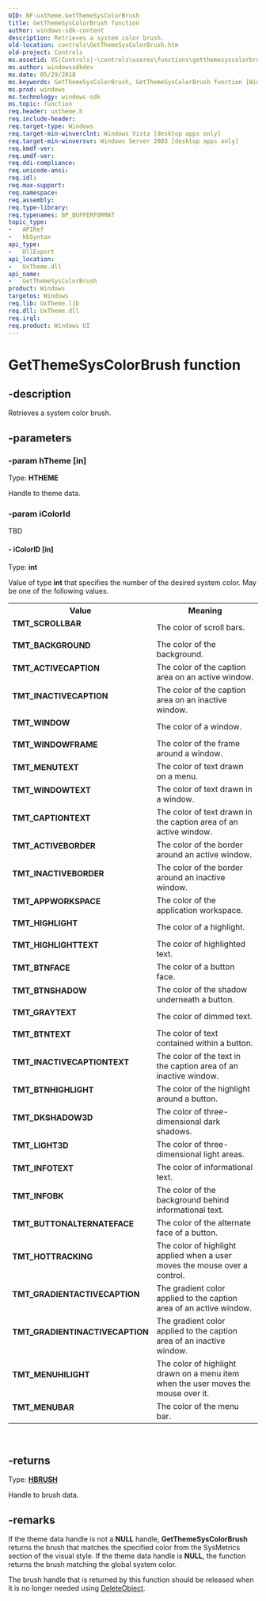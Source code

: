 ```yaml
---
UID: NF:uxtheme.GetThemeSysColorBrush
title: GetThemeSysColorBrush function
author: windows-sdk-content
description: Retrieves a system color brush.
old-location: controls\GetThemeSysColorBrush.htm
old-project: Controls
ms.assetid: VS|Controls|~\controls\userex\functions\getthemesyscolorbrush.htm
ms.author: windowssdkdev
ms.date: 05/29/2018
ms.keywords: GetThemeSysColorBrush, GetThemeSysColorBrush function [Windows Controls], TMT_ACTIVEBORDER, TMT_ACTIVECAPTION, TMT_APPWORKSPACE, TMT_BACKGROUND, TMT_BTNFACE, TMT_BTNHIGHLIGHT, TMT_BTNSHADOW, TMT_BTNTEXT, TMT_BUTTONALTERNATEFACE, TMT_CAPTIONTEXT, TMT_DKSHADOW3D, TMT_GRADIENTACTIVECAPTION, TMT_GRADIENTINACTIVECAPTION, TMT_GRAYTEXT, TMT_HIGHLIGHT, TMT_HIGHLIGHTTEXT, TMT_HOTTRACKING, TMT_INACTIVEBORDER, TMT_INACTIVECAPTION, TMT_INACTIVECAPTIONTEXT, TMT_INFOBK, TMT_INFOTEXT, TMT_LIGHT3D, TMT_MENUBAR, TMT_MENUHILIGHT, TMT_MENUTEXT, TMT_SCROLLBAR, TMT_WINDOW, TMT_WINDOWFRAME, TMT_WINDOWTEXT, controls.GetThemeSysColorBrush, controls.inet_GetThemeSysColorBrush, inet_GetThemeSysColorBrush, inet_GetThemeSysColorBrush_cpp, uxtheme/GetThemeSysColorBrush
ms.prod: windows
ms.technology: windows-sdk
ms.topic: function
req.header: uxtheme.h
req.include-header: 
req.target-type: Windows
req.target-min-winverclnt: Windows Vista [desktop apps only]
req.target-min-winversvr: Windows Server 2003 [desktop apps only]
req.kmdf-ver: 
req.umdf-ver: 
req.ddi-compliance: 
req.unicode-ansi: 
req.idl: 
req.max-support: 
req.namespace: 
req.assembly: 
req.type-library: 
req.typenames: BP_BUFFERFORMAT
topic_type:
-	APIRef
-	kbSyntax
api_type:
-	DllExport
api_location:
-	UxTheme.dll
api_name:
-	GetThemeSysColorBrush
product: Windows
targetos: Windows
req.lib: UxTheme.lib
req.dll: UxTheme.dll
req.irql: 
req.product: Windows UI
---
```


# GetThemeSysColorBrush function


## -description


Retrieves a system color brush.


## -parameters




### -param hTheme [in]

Type: <b>HTHEME</b>

Handle to theme data.


### -param iColorId

TBD




#### - iColorID [in]

Type: <b>int</b>

Value of type <b>int</b> that specifies the number of the desired system color.  May be one of the following values.

<table>
<tr>
<th>Value</th>
<th>Meaning</th>
</tr>
<tr>
<td width="40%"><a id="TMT_SCROLLBAR"></a><a id="tmt_scrollbar"></a><dl>
<dt><b>TMT_SCROLLBAR</b></dt>
</dl>
</td>
<td width="60%">
The color of scroll bars.

</td>
</tr>
<tr>
<td width="40%"><a id="TMT_BACKGROUND"></a><a id="tmt_background"></a><dl>
<dt><b>TMT_BACKGROUND</b></dt>
</dl>
</td>
<td width="60%">
The color of the background.

</td>
</tr>
<tr>
<td width="40%"><a id="TMT_ACTIVECAPTION"></a><a id="tmt_activecaption"></a><dl>
<dt><b>TMT_ACTIVECAPTION</b></dt>
</dl>
</td>
<td width="60%">
The color of the caption area on an active window.

</td>
</tr>
<tr>
<td width="40%"><a id="TMT_INACTIVECAPTION"></a><a id="tmt_inactivecaption"></a><dl>
<dt><b>TMT_INACTIVECAPTION</b></dt>
</dl>
</td>
<td width="60%">
The color of the caption area on an inactive window.

</td>
</tr>
<tr>
<td width="40%"><a id="TMT_WINDOW"></a><a id="tmt_window"></a><dl>
<dt><b>TMT_WINDOW</b></dt>
</dl>
</td>
<td width="60%">
The color of a window.

</td>
</tr>
<tr>
<td width="40%"><a id="TMT_WINDOWFRAME"></a><a id="tmt_windowframe"></a><dl>
<dt><b>TMT_WINDOWFRAME</b></dt>
</dl>
</td>
<td width="60%">
The color of the frame around a window.

</td>
</tr>
<tr>
<td width="40%"><a id="TMT_MENUTEXT"></a><a id="tmt_menutext"></a><dl>
<dt><b>TMT_MENUTEXT</b></dt>
</dl>
</td>
<td width="60%">
The color of text drawn on a menu.

</td>
</tr>
<tr>
<td width="40%"><a id="TMT_WINDOWTEXT"></a><a id="tmt_windowtext"></a><dl>
<dt><b>TMT_WINDOWTEXT</b></dt>
</dl>
</td>
<td width="60%">
The color of text drawn in a window.

</td>
</tr>
<tr>
<td width="40%"><a id="TMT_CAPTIONTEXT"></a><a id="tmt_captiontext"></a><dl>
<dt><b>TMT_CAPTIONTEXT</b></dt>
</dl>
</td>
<td width="60%">
The color of text drawn in the caption area of an active window.

</td>
</tr>
<tr>
<td width="40%"><a id="TMT_ACTIVEBORDER"></a><a id="tmt_activeborder"></a><dl>
<dt><b>TMT_ACTIVEBORDER</b></dt>
</dl>
</td>
<td width="60%">
The color of the border around an active window.

</td>
</tr>
<tr>
<td width="40%"><a id="TMT_INACTIVEBORDER"></a><a id="tmt_inactiveborder"></a><dl>
<dt><b>TMT_INACTIVEBORDER</b></dt>
</dl>
</td>
<td width="60%">
The color of the border around an inactive window.

</td>
</tr>
<tr>
<td width="40%"><a id="TMT_APPWORKSPACE"></a><a id="tmt_appworkspace"></a><dl>
<dt><b>TMT_APPWORKSPACE</b></dt>
</dl>
</td>
<td width="60%">
The color of the application workspace.

</td>
</tr>
<tr>
<td width="40%"><a id="TMT_HIGHLIGHT"></a><a id="tmt_highlight"></a><dl>
<dt><b>TMT_HIGHLIGHT</b></dt>
</dl>
</td>
<td width="60%">
The color of a highlight.

</td>
</tr>
<tr>
<td width="40%"><a id="TMT_HIGHLIGHTTEXT"></a><a id="tmt_highlighttext"></a><dl>
<dt><b>TMT_HIGHLIGHTTEXT</b></dt>
</dl>
</td>
<td width="60%">
The color of highlighted text.

</td>
</tr>
<tr>
<td width="40%"><a id="TMT_BTNFACE"></a><a id="tmt_btnface"></a><dl>
<dt><b>TMT_BTNFACE</b></dt>
</dl>
</td>
<td width="60%">
The color of a button face.

</td>
</tr>
<tr>
<td width="40%"><a id="TMT_BTNSHADOW"></a><a id="tmt_btnshadow"></a><dl>
<dt><b>TMT_BTNSHADOW</b></dt>
</dl>
</td>
<td width="60%">
The color of the shadow underneath a button.

</td>
</tr>
<tr>
<td width="40%"><a id="TMT_GRAYTEXT"></a><a id="tmt_graytext"></a><dl>
<dt><b>TMT_GRAYTEXT</b></dt>
</dl>
</td>
<td width="60%">
The color of dimmed text.

</td>
</tr>
<tr>
<td width="40%"><a id="TMT_BTNTEXT"></a><a id="tmt_btntext"></a><dl>
<dt><b>TMT_BTNTEXT</b></dt>
</dl>
</td>
<td width="60%">
The color of text contained within a button.

</td>
</tr>
<tr>
<td width="40%"><a id="TMT_INACTIVECAPTIONTEXT"></a><a id="tmt_inactivecaptiontext"></a><dl>
<dt><b>TMT_INACTIVECAPTIONTEXT</b></dt>
</dl>
</td>
<td width="60%">
The color of the text in the caption area of an inactive window.

</td>
</tr>
<tr>
<td width="40%"><a id="TMT_BTNHIGHLIGHT"></a><a id="tmt_btnhighlight"></a><dl>
<dt><b>TMT_BTNHIGHLIGHT</b></dt>
</dl>
</td>
<td width="60%">
The color of the highlight around a button.

</td>
</tr>
<tr>
<td width="40%"><a id="TMT_DKSHADOW3D"></a><a id="tmt_dkshadow3d"></a><dl>
<dt><b>TMT_DKSHADOW3D</b></dt>
</dl>
</td>
<td width="60%">
The color of three-dimensional dark shadows.

</td>
</tr>
<tr>
<td width="40%"><a id="TMT_LIGHT3D"></a><a id="tmt_light3d"></a><dl>
<dt><b>TMT_LIGHT3D</b></dt>
</dl>
</td>
<td width="60%">
The color of three-dimensional light areas.

</td>
</tr>
<tr>
<td width="40%"><a id="TMT_INFOTEXT"></a><a id="tmt_infotext"></a><dl>
<dt><b>TMT_INFOTEXT</b></dt>
</dl>
</td>
<td width="60%">
The color of informational text.

</td>
</tr>
<tr>
<td width="40%"><a id="TMT_INFOBK"></a><a id="tmt_infobk"></a><dl>
<dt><b>TMT_INFOBK</b></dt>
</dl>
</td>
<td width="60%">
The color of the background behind informational text.

</td>
</tr>
<tr>
<td width="40%"><a id="TMT_BUTTONALTERNATEFACE"></a><a id="tmt_buttonalternateface"></a><dl>
<dt><b>TMT_BUTTONALTERNATEFACE</b></dt>
</dl>
</td>
<td width="60%">
The color of the alternate face of a button.

</td>
</tr>
<tr>
<td width="40%"><a id="TMT_HOTTRACKING"></a><a id="tmt_hottracking"></a><dl>
<dt><b>TMT_HOTTRACKING</b></dt>
</dl>
</td>
<td width="60%">
The color of highlight applied when a user moves the mouse over a control.

</td>
</tr>
<tr>
<td width="40%"><a id="TMT_GRADIENTACTIVECAPTION"></a><a id="tmt_gradientactivecaption"></a><dl>
<dt><b>TMT_GRADIENTACTIVECAPTION</b></dt>
</dl>
</td>
<td width="60%">
The gradient color applied to the caption area of an active window.

</td>
</tr>
<tr>
<td width="40%"><a id="TMT_GRADIENTINACTIVECAPTION"></a><a id="tmt_gradientinactivecaption"></a><dl>
<dt><b>TMT_GRADIENTINACTIVECAPTION</b></dt>
</dl>
</td>
<td width="60%">
The gradient color applied to the caption area of an inactive window.

</td>
</tr>
<tr>
<td width="40%"><a id="TMT_MENUHILIGHT"></a><a id="tmt_menuhilight"></a><dl>
<dt><b>TMT_MENUHILIGHT</b></dt>
</dl>
</td>
<td width="60%">
The color of highlight drawn on a menu item when the user moves the mouse over it.

</td>
</tr>
<tr>
<td width="40%"><a id="TMT_MENUBAR"></a><a id="tmt_menubar"></a><dl>
<dt><b>TMT_MENUBAR</b></dt>
</dl>
</td>
<td width="60%">
The color of the menu bar.

</td>
</tr>
</table>
 


## -returns



Type: <b><a href="https://msdn.microsoft.com/4553cafc-450e-4493-a4d4-cb6e2f274d46">HBRUSH</a></b>

Handle to brush data.




## -remarks



If the theme data handle is not a <b>NULL</b> handle, <b>GetThemeSysColorBrush</b> returns the brush that matches the specified color from the SysMetrics section of the visual style. If the theme data handle is <b>NULL</b>, the function returns the brush matching the global system color.


The brush handle that is returned by this function should be released when it is no longer needed using <a href="https://msdn.microsoft.com/cc679af0-6839-4c83-9c42-39d7ededda40">DeleteObject</a>. 



